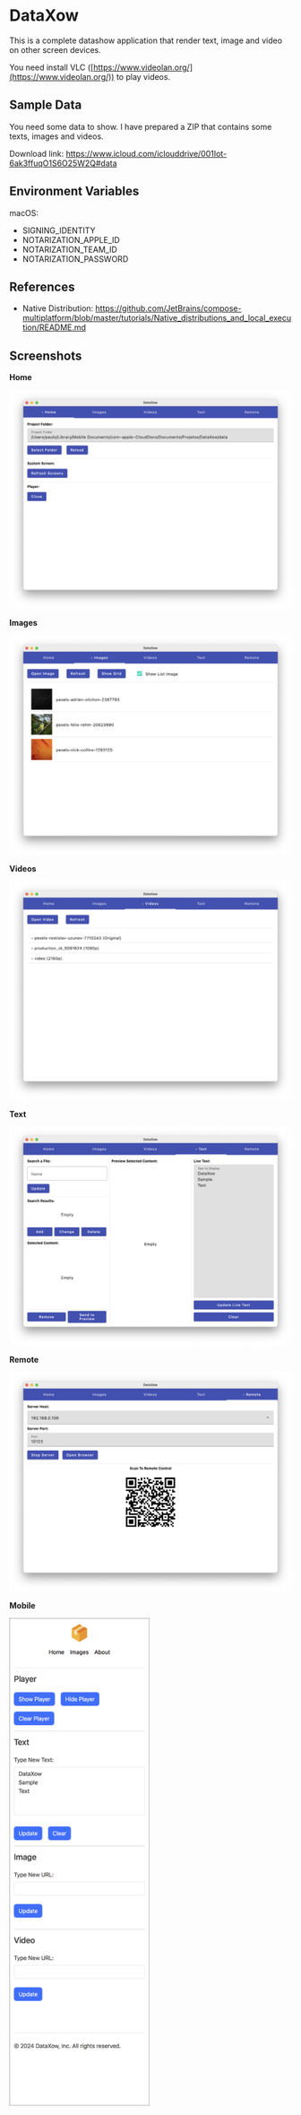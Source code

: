 # DataXow

This is a complete datashow application that render text, image and video on other screen devices.

You need install VLC ([https://www.videolan.org/](https://www.videolan.org/)) to play videos.

## Sample Data

You need some data to show. I have prepared a ZIP that contains some texts, images and videos.

Download link: https://www.icloud.com/iclouddrive/001Iot-6ak3ffuqO1S6O25W2Q#data

## Environment Variables

macOS:

- SIGNING_IDENTITY
- NOTARIZATION_APPLE_ID
- NOTARIZATION_TEAM_ID
- NOTARIZATION_PASSWORD

## References

- Native Distribution: https://github.com/JetBrains/compose-multiplatform/blob/master/tutorials/Native_distributions_and_local_execution/README.md

## Screenshots

**Home**

![extras/images/ss-desktop1.png](extras/images/ss-desktop1.png)

**Images**

![extras/images/ss-desktop2.png](extras/images/ss-desktop2.png)

**Videos**

![extras/images/ss-desktop3.png](extras/images/ss-desktop3.png)

**Text**

![extras/images/ss-desktop4.png](extras/images/ss-desktop4.png)

**Remote**

![extras/images/ss-desktop5.png](extras/images/ss-desktop5.png)

**Mobile**

<p align="left">
    <a href="extras/images/ss-mobile1-1.png" target="_blank" rel="noopener noreferrer">
        <img width="250" src="extras/images/ss-mobile1-1.png" alt="Mobile 1">
    </a>
</p>
